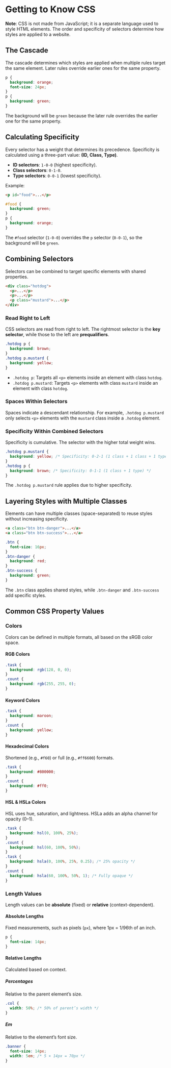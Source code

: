 
# Getting to Know CSS

**Note**: CSS is not made from JavaScript; it is a separate language used to style HTML elements. The order and specificity of selectors determine how styles are applied to a website.

## The Cascade
The cascade determines which styles are applied when multiple rules target the same element. Later rules override earlier ones for the same property.

```css
p {
  background: orange;
  font-size: 24px;
}
p {
  background: green;
}
```
The background will be `green` because the later rule overrides the earlier one for the same property.

## Calculating Specificity
Every selector has a weight that determines its precedence. Specificity is calculated using a three-part value: **(ID, Class, Type)**.
- **ID selectors**: `1-0-0` (highest specificity).
- **Class selectors**: `0-1-0`.
- **Type selectors**: `0-0-1` (lowest specificity).

Example:
```html
<p id="food">...</p>
```
```css
#food {
  background: green;
}
p {
  background: orange;
}
```
The `#food` selector (`1-0-0`) overrides the `p` selector (`0-0-1`), so the background will be `green`.

## Combining Selectors
Selectors can be combined to target specific elements with shared properties.

```html
<div class="hotdog">
  <p>...</p>
  <p>...</p>
  <p class="mustard">...</p>
</div>
```

### Read Right to Left
CSS selectors are read from right to left. The rightmost selector is the **key selector**, while those to the left are **prequalifiers**.

```css
.hotdog p {
  background: brown;
}
.hotdog p.mustard {
  background: yellow;
}
```
- `.hotdog p`: Targets all `<p>` elements inside an element with class `hotdog`.
- `.hotdog p.mustard`: Targets `<p>` elements with class `mustard` inside an element with class `hotdog`.

### Spaces Within Selectors
Spaces indicate a descendant relationship. For example, `.hotdog p.mustard` only selects `<p>` elements with the `mustard` class inside a `.hotdog` element.

### Specificity Within Combined Selectors
Specificity is cumulative. The selector with the higher total weight wins.

```css
.hotdog p.mustard {
  background: yellow; /* Specificity: 0-2-1 (1 class + 1 class + 1 type) */
}
.hotdog p {
  background: brown; /* Specificity: 0-1-1 (1 class + 1 type) */
}
```
The `.hotdog p.mustard` rule applies due to higher specificity.

## Layering Styles with Multiple Classes
Elements can have multiple classes (space-separated) to reuse styles without increasing specificity.

```html
<a class="btn btn-danger">...</a>
<a class="btn btn-success">...</a>
```

```css
.btn {
  font-size: 16px;
}
.btn-danger {
  background: red;
}
.btn-success {
  background: green;
}
```
The `.btn` class applies shared styles, while `.btn-danger` and `.btn-success` add specific styles.

## Common CSS Property Values

### Colors
Colors can be defined in multiple formats, all based on the sRGB color space.

#### RGB Colors
```css
.task {
  background: rgb(128, 0, 0);
}
.count {
  background: rgb(255, 255, 0);
}
```

#### Keyword Colors
```css
.task {
  background: maroon;
}
.count {
  background: yellow;
}
```

#### Hexadecimal Colors
Shortened (e.g., `#f60`) or full (e.g., `#ff6600`) formats.
```css
.task {
  background: #800000;
}
.count {
  background: #ff0;
}
```

#### HSL & HSLa Colors
HSL uses hue, saturation, and lightness. HSLa adds an alpha channel for opacity (0–1).
```css
.task {
  background: hsl(0, 100%, 25%);
}
.count {
  background: hsl(60, 100%, 50%);
}
.task {
  background: hsla(0, 100%, 25%, 0.25); /* 25% opacity */
}
.count {
  background: hsla(60, 100%, 50%, 1); /* Fully opaque */
}
```

### Length Values
Length values can be **absolute** (fixed) or **relative** (context-dependent).

#### Absolute Lengths
Fixed measurements, such as pixels (`px`), where 1px = 1/96th of an inch.
```css
p {
  font-size: 14px;
}
```

#### Relative Lengths
Calculated based on context.

##### Percentages
Relative to the parent element’s size.
```css
.col {
  width: 50%; /* 50% of parent’s width */
}
```

##### Em
Relative to the element’s font size.
```css
.banner {
  font-size: 14px;
  width: 5em; /* 5 × 14px = 70px */
}
```








